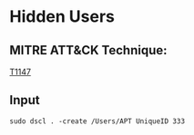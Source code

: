 #  Hidden Users

##  MITRE ATT&CK Technique:
[T1147](https://attack.mitre.org/wiki/Technique/T1147)

##  Input
    sudo dscl . -create /Users/APT UniqueID 333
